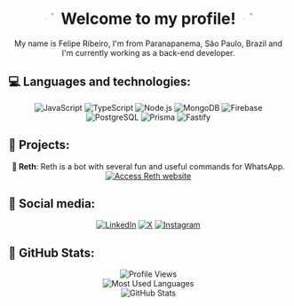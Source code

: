 <h1 align="center">
  <img src="assets/bubbles.gif" width="30" height="30" />
  Welcome to my profile!
  <img src="assets/bubbles.gif" width="30" height="30" />
</h1>

<p align="center">My name is Felipe Ribeiro, I'm from Paranapanema, São Paulo, Brazil and I'm currently working as a back-end developer.</p>

<h2>💻 Languages and technologies:</h2>

<p align="center">
  <img src="https://img.shields.io/badge/-JavaScript-000?style=for-the-badge&logo=javascript&logoColor=9800ff" alt="JavaScript" />
  <img src="https://img.shields.io/badge/-TypeScript-000?style=for-the-badge&logo=typescript&logoColor=9800ff" alt="TypeScript" />
  <img src="https://img.shields.io/badge/-Node.js-000?style=for-the-badge&logo=node.js&logoColor=9800ff" alt="Node.js" />
  <img src="https://img.shields.io/badge/-MongoDB-000?style=for-the-badge&logo=mongodb&logoColor=9800ff" alt="MongoDB" />
  <img src="https://img.shields.io/badge/-Firebase-000?style=for-the-badge&logo=firebase&logoColor=9800ff" alt="Firebase" />
  <img src="https://img.shields.io/badge/-PostgreSQL-000?style=for-the-badge&logo=postgresql&logoColor=9800ff" alt="PostgreSQL" />
  <img src="https://img.shields.io/badge/-Prisma-000?style=for-the-badge&logo=prisma&logoColor=9800ff" alt="Prisma" />
  <img src="https://img.shields.io/badge/-Fastify-000?style=for-the-badge&logo=fastify&logoColor=9800ff" alt="Fastify" />
 
  </p>

<h2>📂 Projects:</h2>

<p align="center">
  <strong>🤖 Reth</strong>: Reth is a bot with several fun and useful commands for WhatsApp.
  <br />
  <a href="https://rethbot.website"
    ><img src="https://img.shields.io/badge/-Access%20Reth's%20website-000?style=for-the-badge&logo=probot&logoColor=9800ff" alt="Access Reth website"
  /></a>
</p>

<h2>👥 Social media:</h2>

<p align="center">
  <a href="https://www.linkedin.com/in/fxliperibeiro/"
    ><img src="https://img.shields.io/badge/-Linkedin-000?style=for-the-badge&logo=linkedin&logoColor=9800ff" alt="LinkedIn"
  /></a>
  <a href="https://x.com/fxliperibeiro"><img src="https://img.shields.io/badge/-X-000?style=for-the-badge&logo=X&logoColor=9800ff" alt="X" /></a>
  <a href="https://www.instagram.com/fxliperibeiro"
    ><img src="https://img.shields.io/badge/-Instagram-000?style=for-the-badge&logo=instagram&logoColor=9800ff" alt="Instagram"
  /></a>
</p>

<h2>🐙 GitHub Stats:</h2>

<p align="center">
  <img
    src="https://komarev.com/ghpvc/?username=fxliperibeiro&color=9800ff&style=flat-square"
    alt="Profile Views"
  />
  <br />
  <img
    src="https://github-readme-stats.vercel.app/api/top-langs/?username=fxliperibeiro&layout=compact&theme=dark&title_color=9800ff&hide_title=true&bg_color=000000&text_color=ffffff"
    alt="Most Used Languages"
  />
  <br />
  <img
    src="https://github-readme-stats.vercel.app/api?username=fxliperibeiro&show_icons=true&icon_color=9800ff&theme=dark&title_color=9800ff&hide_title=true&bg_color=000000&text_color=ffffff"
    alt="GitHub Stats"
  />
  <br />
</p>
